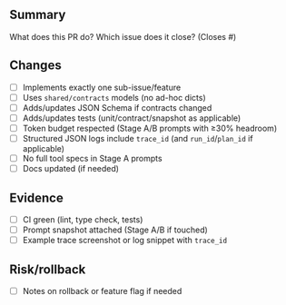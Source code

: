 ## Summary
What does this PR do? Which issue does it close? (Closes #<issue>)

## Changes
- [ ] Implements exactly one sub-issue/feature
- [ ] Uses `shared/contracts` models (no ad-hoc dicts)
- [ ] Adds/updates JSON Schema if contracts changed
- [ ] Adds/updates tests (unit/contract/snapshot as applicable)
- [ ] Token budget respected (Stage A/B prompts with ≥30% headroom)
- [ ] Structured JSON logs include `trace_id` (and `run_id`/`plan_id` if applicable)
- [ ] No full tool specs in Stage A prompts
- [ ] Docs updated (if needed)

## Evidence
- [ ] CI green (lint, type check, tests)
- [ ] Prompt snapshot attached (Stage A/B if touched)
- [ ] Example trace screenshot or log snippet with `trace_id`

## Risk/rollback
- [ ] Notes on rollback or feature flag if needed
